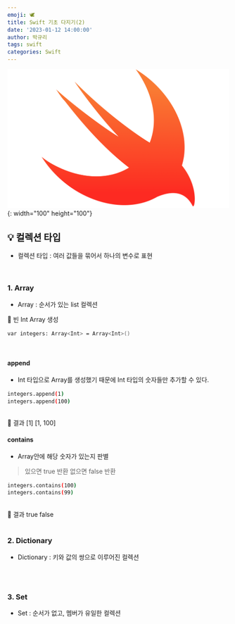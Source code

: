 ```yaml
---
emoji: 🕊
title: Swift 기초 다지기(2)
date: '2023-01-12 14:00:00'
author: 박규리
tags: swift 
categories: Swift
---
```


![swift-logo.png](swift-logo.png){: width="100" height="100"}

## 💡 컬렉션 타입

* 컬렉션 타입 : 여러 값들을 묶어서 하나의 변수로 표현

</br>

### 1. Array
* Array : 순서가 있는 list 컬렉션

🎯 빈 Int Array 생성

```bash
var integers: Array<Int> = Array<Int>()
```

</br>

#### append

* Int 타입으로 Array를 생성했기 때문에 Int 타입의 숫자들만 추가할 수 있다. 

```bash
integers.append(1)
integers.append(100)
```
</br>
📎 결과
[1]
[1, 100]

</br>

#### contains

* Array안에 해당 숫자가 있는지 판별
> 있으면 true 반환
> 없으면 false 반환

```bash
integers.contains(100)
integers.contains(99)
```
</br>
📎 결과
true
false


</br>
</br>

### 2. Dictionary
* Dictionary : 키와 값의 쌍으로 이루어진 컬렉션

</br>
</br>

### 3. Set
* Set : 순서가 없고, 멤버가 유일한 컬렉션

</br>
</br>



```toc
```